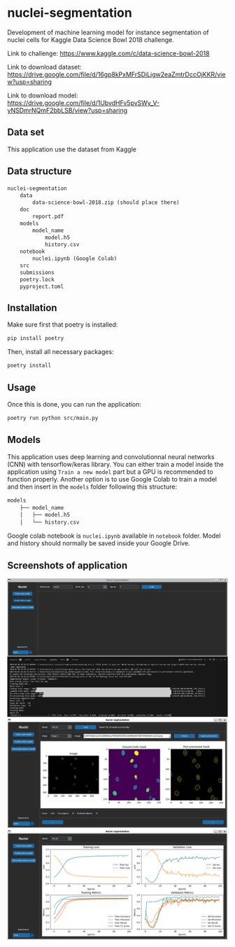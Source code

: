# nuclei-segmentation

Development of machine learning model for instance segmentation of nuclei cells for Kaggle Data Science Bowl 2018 challenge. 

Link to challenge: https://www.kaggle.com/c/data-science-bowl-2018

Link to download dataset: https://drive.google.com/file/d/16gp8kPxMFrSDiLjgw2eaZmtrDccOjKKR/view?usp=sharing

Link to download model: https://drive.google.com/file/d/1UbvdHFv5pvSWy_V-yNSDmrNQmF2bbLSB/view?usp=sharing

## Data set

This application use the dataset from Kaggle

## Data structure

```text
nuclei-segmentation
    data
        data-science-bowl-2018.zip (should place there)
    doc
        report.pdf
    models
        model_name
            model.h5
            history.csv
    notebook
        nuclei.ipynb (Google Colab)
    src
    submissions
    poetry.lock
    pyproject.toml
```

## Installation

Make sure first that poetry is installed:

```bash
pip install poetry
```

Then, install all necessary packages:

```bash
poetry install
```

## Usage

Once this is done, you can run the application:

```bash
poetry run python src/main.py
```

## Models

This application uses deep learning and convolutionnal neural networks (CNN) with tensorflow/keras library. You can either train a model inside the application using `Train a new model` part but a GPU is recommended to function properly. Another option is to use Google Colab to train a model and then insert in the `models` folder following this structure:

```markdown
models
    ├── model_name
    │   ├── model.h5
    │   └── history.csv
```

Google colab notebook is `nuclei.ipynb` available in `notebook` folder. Model and history should normally be saved inside your Google Drive.

## Screenshots of application

![Training of a model with DSB dataset](screenshots/training.png)
![Prediction of nuclei with trained model with some metrics](screenshots/inference.png)
![Performance of a mode](screenshots/performance.png)
